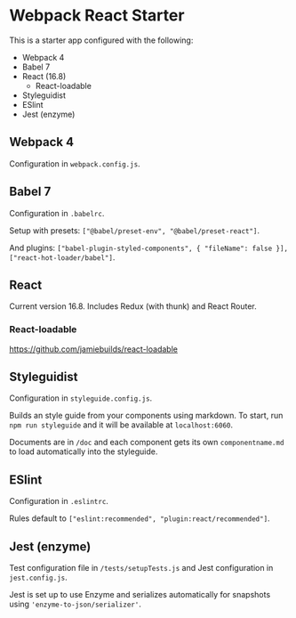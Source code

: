 # Webpack React Starter

This is a starter app configured with the following:

- Webpack 4
- Babel 7
- React (16.8)
  - React-loadable
- Styleguidist
- ESlint
- Jest (enzyme)

## Webpack 4

Configuration in `webpack.config.js`.

## Babel 7

Configuration in `.babelrc`.

Setup with presets: `["@babel/preset-env", "@babel/preset-react"]`.

And plugins: `["babel-plugin-styled-components", { "fileName": false }], ["react-hot-loader/babel"]`.

## React

Current version 16.8. Includes Redux (with thunk) and React Router.

### React-loadable

https://github.com/jamiebuilds/react-loadable

## Styleguidist

Configuration in `styleguide.config.js`.

Builds an style guide from your components using markdown. To start, run `npm run styleguide` and it will be available at `localhost:6060`.

Documents are in `/doc` and each component gets its own `componentname.md` to load automatically into the styleguide.

## ESlint

Configuration in `.eslintrc`.

Rules default to `["eslint:recommended", "plugin:react/recommended"]`.

## Jest (enzyme)

Test configuration file in `/tests/setupTests.js` and Jest configuration in `jest.config.js`.

Jest is set up to use Enzyme and serializes automatically for snapshots using `'enzyme-to-json/serializer'`.
